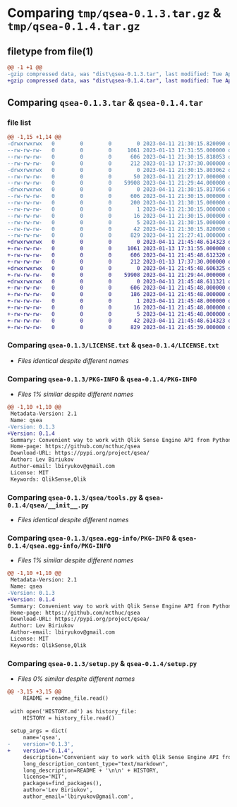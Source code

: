 # Comparing `tmp/qsea-0.1.3.tar.gz` & `tmp/qsea-0.1.4.tar.gz`

## filetype from file(1)

```diff
@@ -1 +1 @@
-gzip compressed data, was "dist\qsea-0.1.3.tar", last modified: Tue Apr 11 21:30:15 2023, max compression
+gzip compressed data, was "dist\qsea-0.1.4.tar", last modified: Tue Apr 11 21:45:48 2023, max compression
```

## Comparing `qsea-0.1.3.tar` & `qsea-0.1.4.tar`

### file list

```diff
@@ -1,15 +1,14 @@
-drwxrwxrwx   0        0        0        0 2023-04-11 21:30:15.820090 qsea-0.1.3/
--rw-rw-rw-   0        0        0     1061 2023-01-13 17:31:55.000000 qsea-0.1.3/LICENSE.txt
--rw-rw-rw-   0        0        0      606 2023-04-11 21:30:15.818053 qsea-0.1.3/PKG-INFO
--rw-rw-rw-   0        0        0      212 2023-01-13 17:37:30.000000 qsea-0.1.3/README.md
-drwxrwxrwx   0        0        0        0 2023-04-11 21:30:15.803062 qsea-0.1.3/qsea/
--rw-rw-rw-   0        0        0       50 2023-04-11 21:27:17.000000 qsea-0.1.3/qsea/__init__.py
--rw-rw-rw-   0        0        0    59908 2023-04-11 21:29:44.000000 qsea-0.1.3/qsea/tools.py
-drwxrwxrwx   0        0        0        0 2023-04-11 21:30:15.817056 qsea-0.1.3/qsea.egg-info/
--rw-rw-rw-   0        0        0      606 2023-04-11 21:30:15.000000 qsea-0.1.3/qsea.egg-info/PKG-INFO
--rw-rw-rw-   0        0        0      200 2023-04-11 21:30:15.000000 qsea-0.1.3/qsea.egg-info/SOURCES.txt
--rw-rw-rw-   0        0        0        1 2023-04-11 21:30:15.000000 qsea-0.1.3/qsea.egg-info/dependency_links.txt
--rw-rw-rw-   0        0        0       16 2023-04-11 21:30:15.000000 qsea-0.1.3/qsea.egg-info/requires.txt
--rw-rw-rw-   0        0        0        5 2023-04-11 21:30:15.000000 qsea-0.1.3/qsea.egg-info/top_level.txt
--rw-rw-rw-   0        0        0       42 2023-04-11 21:30:15.820090 qsea-0.1.3/setup.cfg
--rw-rw-rw-   0        0        0      829 2023-04-11 21:27:41.000000 qsea-0.1.3/setup.py
+drwxrwxrwx   0        0        0        0 2023-04-11 21:45:48.614323 qsea-0.1.4/
+-rw-rw-rw-   0        0        0     1061 2023-01-13 17:31:55.000000 qsea-0.1.4/LICENSE.txt
+-rw-rw-rw-   0        0        0      606 2023-04-11 21:45:48.612320 qsea-0.1.4/PKG-INFO
+-rw-rw-rw-   0        0        0      212 2023-01-13 17:37:30.000000 qsea-0.1.4/README.md
+drwxrwxrwx   0        0        0        0 2023-04-11 21:45:48.606325 qsea-0.1.4/qsea/
+-rw-rw-rw-   0        0        0    59908 2023-04-11 21:29:44.000000 qsea-0.1.4/qsea/__init__.py
+drwxrwxrwx   0        0        0        0 2023-04-11 21:45:48.611321 qsea-0.1.4/qsea.egg-info/
+-rw-rw-rw-   0        0        0      606 2023-04-11 21:45:48.000000 qsea-0.1.4/qsea.egg-info/PKG-INFO
+-rw-rw-rw-   0        0        0      186 2023-04-11 21:45:48.000000 qsea-0.1.4/qsea.egg-info/SOURCES.txt
+-rw-rw-rw-   0        0        0        1 2023-04-11 21:45:48.000000 qsea-0.1.4/qsea.egg-info/dependency_links.txt
+-rw-rw-rw-   0        0        0       16 2023-04-11 21:45:48.000000 qsea-0.1.4/qsea.egg-info/requires.txt
+-rw-rw-rw-   0        0        0        5 2023-04-11 21:45:48.000000 qsea-0.1.4/qsea.egg-info/top_level.txt
+-rw-rw-rw-   0        0        0       42 2023-04-11 21:45:48.614323 qsea-0.1.4/setup.cfg
+-rw-rw-rw-   0        0        0      829 2023-04-11 21:45:39.000000 qsea-0.1.4/setup.py
```

### Comparing `qsea-0.1.3/LICENSE.txt` & `qsea-0.1.4/LICENSE.txt`

 * *Files identical despite different names*

### Comparing `qsea-0.1.3/PKG-INFO` & `qsea-0.1.4/PKG-INFO`

 * *Files 1% similar despite different names*

```diff
@@ -1,10 +1,10 @@
 Metadata-Version: 2.1
 Name: qsea
-Version: 0.1.3
+Version: 0.1.4
 Summary: Convenient way to work with Qlik Sense Engine API from Python
 Home-page: https://github.com/ncthuc/qsea
 Download-URL: https://pypi.org/project/qsea/
 Author: Lev Biriukov
 Author-email: lbiryukov@gmail.com
 License: MIT
 Keywords: QlikSense,Qlik
```

### Comparing `qsea-0.1.3/qsea/tools.py` & `qsea-0.1.4/qsea/__init__.py`

 * *Files identical despite different names*

### Comparing `qsea-0.1.3/qsea.egg-info/PKG-INFO` & `qsea-0.1.4/qsea.egg-info/PKG-INFO`

 * *Files 1% similar despite different names*

```diff
@@ -1,10 +1,10 @@
 Metadata-Version: 2.1
 Name: qsea
-Version: 0.1.3
+Version: 0.1.4
 Summary: Convenient way to work with Qlik Sense Engine API from Python
 Home-page: https://github.com/ncthuc/qsea
 Download-URL: https://pypi.org/project/qsea/
 Author: Lev Biriukov
 Author-email: lbiryukov@gmail.com
 License: MIT
 Keywords: QlikSense,Qlik
```

### Comparing `qsea-0.1.3/setup.py` & `qsea-0.1.4/setup.py`

 * *Files 0% similar despite different names*

```diff
@@ -3,15 +3,15 @@
     README = readme_file.read()
 
 with open('HISTORY.md') as history_file:
     HISTORY = history_file.read()
 
 setup_args = dict(
     name='qsea',
-    version='0.1.3',
+    version='0.1.4',
     description='Convenient way to work with Qlik Sense Engine API from Python',
     long_description_content_type="text/markdown",
     long_description=README + '\n\n' + HISTORY,
     license='MIT',
     packages=find_packages(),
     author='Lev Biriukov',
     author_email='lbiryukov@gmail.com',
```

